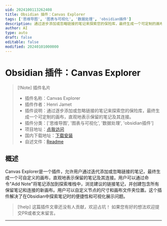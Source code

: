 ```yaml
---
uid: 2024100113262408
title: Obsidian 插件：Canvas Explorer
tags: ['思维导图', '图表与可视化', '数据处理', 'obsidian插件']
description: 通过逐步添加或忽略链接的笔记来探索您的保险库，最终生成一个可定制的画布，直观地表示保留的笔记及其连接。
author: AI
type: auto
draft: false
editable: false
modified: 20240101000000
---
```


# Obsidian 插件：Canvas Explorer

> [!Note] 插件名片
> - 插件名称：Canvas Explorer
> - 插件作者：Henri Jamet
> - 插件说明：通过逐步添加或忽略链接的笔记来探索您的保险库，最终生成一个可定制的画布，直观地表示保留的笔记及其连接。
> - 插件分类：['思维导图', '图表与可视化', '数据处理', 'obsidian插件']
> - 项目地址：[点我访问](https://github.com/hjamet/Canvas-Explorer)
> - 国内下载地址：[下载安装](https://pkmer.cn/products/plugin/pluginMarket/?canvas-explorer)
> - 自述文件：[Readme](https://ghproxy.net/https://raw.githubusercontent.com/hjamet/Canvas-Explorer/main/README.md)



## 概述

Canvas Explorer是一个插件，允许用户通过迭代添加或忽略链接的笔记，最终生成一个可自定义的画布，直观地表示保留的笔记及其连接。用户可以通过命令"Add Note"将笔记添加到探索堆栈中，浏览建议的链接笔记，并创建包含所有保留笔记和连接的新画布。用户可以自定义节点的尺寸和画布文件夹位置。这个插件解决了在Obsidian中探索笔记时的便捷性和可视化展示问题。


> [!help] 
> 这篇插件文章还没有人贡献，欢迎占坑！
> 如果您有好的想法欢迎提交PR或者文末留言。
> 

---



